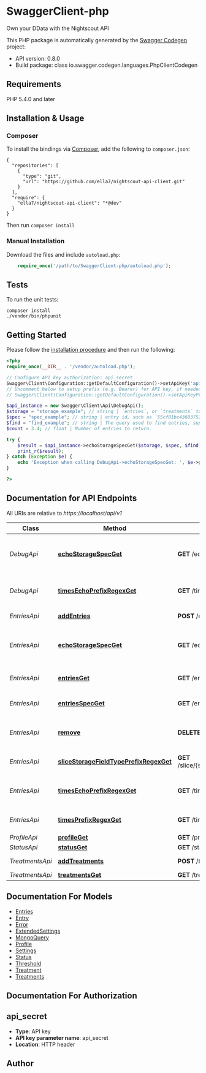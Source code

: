 # SwaggerClient-php
Own your DData with the Nightscout API

This PHP package is automatically generated by the [Swagger Codegen](https://github.com/swagger-api/swagger-codegen) project:

- API version: 0.8.0
- Build package: class io.swagger.codegen.languages.PhpClientCodegen

## Requirements

PHP 5.4.0 and later

## Installation & Usage
### Composer

To install the bindings via [Composer](http://getcomposer.org/), add the following to `composer.json`:

```
{
  "repositories": [
    {
      "type": "git",
      "url": "https://github.com/ella7/nightscout-api-client.git"
    }
  ],
  "require": {
    "ella7/nightscout-api-client": "*@dev"
  }
}
```

Then run `composer install`

### Manual Installation

Download the files and include `autoload.php`:

```php
    require_once('/path/to/SwaggerClient-php/autoload.php');
```

## Tests

To run the unit tests:

```
composer install
./vendor/bin/phpunit
```

## Getting Started

Please follow the [installation procedure](#installation--usage) and then run the following:

```php
<?php
require_once(__DIR__ . '/vendor/autoload.php');

// Configure API key authorization: api_secret
Swagger\Client\Configuration::getDefaultConfiguration()->setApiKey('api_secret', 'YOUR_API_KEY');
// Uncomment below to setup prefix (e.g. Bearer) for API key, if needed
// Swagger\Client\Configuration::getDefaultConfiguration()->setApiKeyPrefix('api_secret', 'Bearer');

$api_instance = new Swagger\Client\Api\DebugApi();
$storage = "storage_example"; // string | `entries`, or `treatments` to select the storage layer.
$spec = "spec_example"; // string | entry id, such as `55cf81bc436037528ec75fa5` or a type filter such as `sgv`, `mbg`, etc. This parameter is optional.
$find = "find_example"; // string | The query used to find entries, support nested query syntax, for example `find[dateString][$gte]=2015-08-27`.  All find parameters are interpreted as strings.
$count = 3.4; // float | Number of entries to return.

try {
    $result = $api_instance->echoStorageSpecGet($storage, $spec, $find, $count);
    print_r($result);
} catch (Exception $e) {
    echo 'Exception when calling DebugApi->echoStorageSpecGet: ', $e->getMessage(), PHP_EOL;
}

?>
```

## Documentation for API Endpoints

All URIs are relative to *https://localhost/api/v1*

Class | Method | HTTP request | Description
------------ | ------------- | ------------- | -------------
*DebugApi* | [**echoStorageSpecGet**](docs/Api/DebugApi.md#echostoragespecget) | **GET** /echo/{storage}/{spec} | View generated Mongo Query object
*DebugApi* | [**timesEchoPrefixRegexGet**](docs/Api/DebugApi.md#timesechoprefixregexget) | **GET** /times/echo/{prefix}/{regex} | Echo the query object to be used.
*EntriesApi* | [**addEntries**](docs/Api/EntriesApi.md#addentries) | **POST** /entries | Add new entries.
*EntriesApi* | [**echoStorageSpecGet**](docs/Api/EntriesApi.md#echostoragespecget) | **GET** /echo/{storage}/{spec} | View generated Mongo Query object
*EntriesApi* | [**entriesGet**](docs/Api/EntriesApi.md#entriesget) | **GET** /entries | All Entries matching query
*EntriesApi* | [**entriesSpecGet**](docs/Api/EntriesApi.md#entriesspecget) | **GET** /entries/{spec} | All Entries matching query
*EntriesApi* | [**remove**](docs/Api/EntriesApi.md#remove) | **DELETE** /entries | Delete entries matching query.
*EntriesApi* | [**sliceStorageFieldTypePrefixRegexGet**](docs/Api/EntriesApi.md#slicestoragefieldtypeprefixregexget) | **GET** /slice/{storage}/{field}/{type}/{prefix}/{regex} | All Entries matching query
*EntriesApi* | [**timesEchoPrefixRegexGet**](docs/Api/EntriesApi.md#timesechoprefixregexget) | **GET** /times/echo/{prefix}/{regex} | Echo the query object to be used.
*EntriesApi* | [**timesPrefixRegexGet**](docs/Api/EntriesApi.md#timesprefixregexget) | **GET** /times/{prefix}/{regex} | All Entries matching query
*ProfileApi* | [**profileGet**](docs/Api/ProfileApi.md#profileget) | **GET** /profile | Profile
*StatusApi* | [**statusGet**](docs/Api/StatusApi.md#statusget) | **GET** /status | Status
*TreatmentsApi* | [**addTreatments**](docs/Api/TreatmentsApi.md#addtreatments) | **POST** /treatments | Add new treatments.
*TreatmentsApi* | [**treatmentsGet**](docs/Api/TreatmentsApi.md#treatmentsget) | **GET** /treatments | Treatments


## Documentation For Models

 - [Entries](docs/Model/Entries.md)
 - [Entry](docs/Model/Entry.md)
 - [Error](docs/Model/Error.md)
 - [ExtendedSettings](docs/Model/ExtendedSettings.md)
 - [MongoQuery](docs/Model/MongoQuery.md)
 - [Profile](docs/Model/Profile.md)
 - [Settings](docs/Model/Settings.md)
 - [Status](docs/Model/Status.md)
 - [Threshold](docs/Model/Threshold.md)
 - [Treatment](docs/Model/Treatment.md)
 - [Treatments](docs/Model/Treatments.md)


## Documentation For Authorization


## api_secret

- **Type**: API key
- **API key parameter name**: api_secret
- **Location**: HTTP header


## Author




